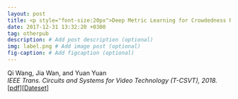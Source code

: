 ```yaml
---
layout: post
title: <p style="font-size:20px">Deep Metric Learning for Crowdedness Regression</p>
date: 2017-12-31 13:32:20 +0300
tag: otherpub
description: # Add post description (optional)
img: label.png # Add image post (optional)
fig-caption: # Add figcaption (optional)
---
```


Qi Wang, Jia Wan, and Yuan Yuan  
<i>IEEE Trans. Circuits and Systems for Video Technology (T-CSVT), 2018.</i>  
[[pdf](http://crabwq.github.io/pdf/2017%20Deep%20Metric%20Learning%20for%20Crowdedness%20Regression.pdf)][[Dateset](https://mailnwpueducn-my.sharepoint.com/:u:/g/personal/songchunbiao_mail_nwpu_edu_cn/EfRwh-yYSKxFmn-mabEa8LgBIzXlxnPBMuRSKUPJa5jphg?e=goOUEv)]

